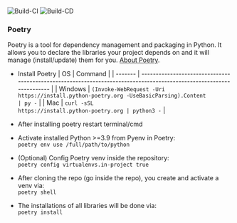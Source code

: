 ![Build-CI](https://github.com/ml-projects-kiel/OpenCampus-ApplicationofTransformers/actions/workflows/build_pipeline_CI.yaml/badge.svg) ![Build-CD](https://github.com/ml-projects-kiel/OpenCampus-ApplicationofTransformers/actions/workflows/build_pipeline_CD.yaml/badge.svg)

### Poetry

Poetry is a tool for dependency management and packaging in Python. It allows you to declare the libraries your project depends on and it will manage (install/update) them for you. [About Poetry](https://python-poetry.org/).

- Install Poetry
    | OS      | Command                                                                                                              |
    | ------- | -------------------------------------------------------------------------------------------------------------------- |
    | Windows | <code>(Invoke-WebRequest -Uri ht<span>tps://</span>install.python-poetry.org -UseBasicParsing).Content | py -</code> |
    | Mac     | <code>curl -sSL ht<span>tps://</span>install.python-poetry.org | python3 -</code>                                    |

- After installing poetry restart terminal/cmd <br>

- Activate installed Python >=3.9 from Pyenv in Poetry:<br>
    `poetry env use /full/path/to/python`

- (Optional) Config Poetry venv inside the repository:<br>
    `poetry config virtualenvs.in-project true`

- After cloning the repo (go inside the repo), you create and activate a venv via:<br>
    `poetry shell`

- The installations of all libraries will be done via:<br>
    `poetry install`

